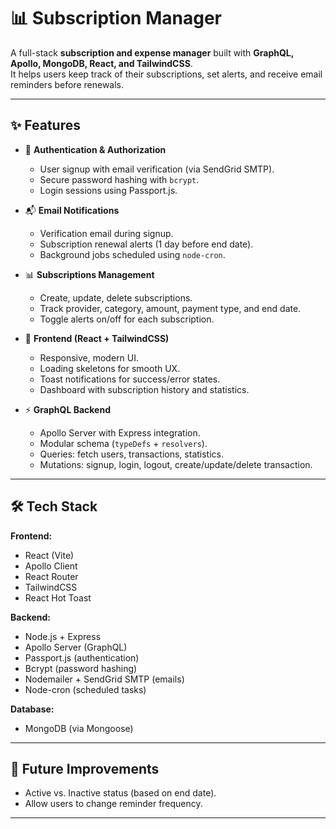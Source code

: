 # 📊 Subscription Manager

A full-stack **subscription and expense manager** built with **GraphQL, Apollo, MongoDB, React, and TailwindCSS**.  
It helps users keep track of their subscriptions, set alerts, and receive email reminders before renewals.

---

## ✨ Features

- 🔐 **Authentication & Authorization**
  - User signup with email verification (via SendGrid SMTP).
  - Secure password hashing with `bcrypt`.
  - Login sessions using Passport.js.

- 📬 **Email Notifications**
  - Verification email during signup.
  - Subscription renewal alerts (1 day before end date).
  - Background jobs scheduled using `node-cron`.

- 📊 **Subscriptions Management**
  - Create, update, delete subscriptions.
  - Track provider, category, amount, payment type, and end date.
  - Toggle alerts on/off for each subscription.

- 🎨 **Frontend (React + TailwindCSS)**
  - Responsive, modern UI.
  - Loading skeletons for smooth UX.
  - Toast notifications for success/error states.
  - Dashboard with subscription history and statistics.

- ⚡ **GraphQL Backend**
  - Apollo Server with Express integration.
  - Modular schema (`typeDefs` + `resolvers`).
  - Queries: fetch users, transactions, statistics.
  - Mutations: signup, login, logout, create/update/delete transaction.

---

## 🛠️ Tech Stack

**Frontend:**
- React (Vite)
- Apollo Client
- React Router
- TailwindCSS
- React Hot Toast

**Backend:**
- Node.js + Express
- Apollo Server (GraphQL)
- Passport.js (authentication)
- Bcrypt (password hashing)
- Nodemailer + SendGrid SMTP (emails)
- Node-cron (scheduled tasks)

**Database:**
- MongoDB (via Mongoose)

---

## 📌 Future Improvements

- Active vs. Inactive status (based on end date).
- Allow users to change reminder frequency.

---
